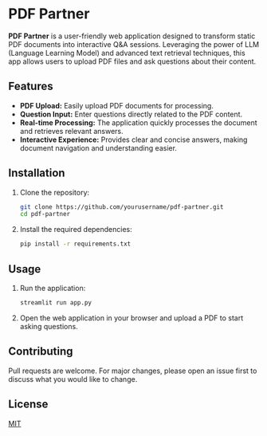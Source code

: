 # PDF Partner

**PDF Partner** is a user-friendly web application designed to transform static PDF documents into interactive Q&A sessions. Leveraging the power of LLM (Language Learning Model) and advanced text retrieval techniques, this app allows users to upload PDF files and ask questions about their content. 

## Features
- **PDF Upload:** Easily upload PDF documents for processing.
- **Question Input:** Enter questions directly related to the PDF content.
- **Real-time Processing:** The application quickly processes the document and retrieves relevant answers.
- **Interactive Experience:** Provides clear and concise answers, making document navigation and understanding easier.

## Installation
1. Clone the repository:
    ```sh
    git clone https://github.com/yourusername/pdf-partner.git
    cd pdf-partner
    ```
2. Install the required dependencies:
    ```sh
    pip install -r requirements.txt
    ```

## Usage
1. Run the application:
    ```sh
    streamlit run app.py
    ```
2. Open the web application in your browser and upload a PDF to start asking questions.

## Contributing
Pull requests are welcome. For major changes, please open an issue first to discuss what you would like to change.

## License
[MIT](https://choosealicense.com/licenses/mit/)
